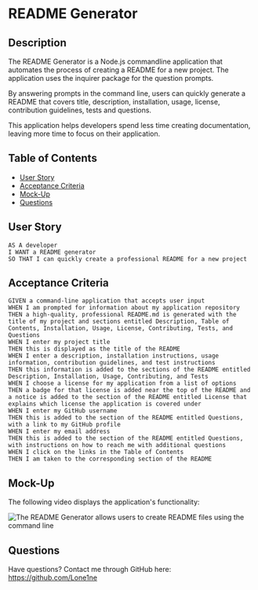 # README Generator

## Description

The README Generator is a Node.js commandline application that automates the process of creating a README for a new project. The application uses the inquirer package for the question prompts.

By answering prompts in the command line, users can quickly generate a README that covers title, description, installation, usage, license, contribution guidelines, tests and questions.

This application helps developers spend less time creating documentation, leaving more time to focus on their application.

## Table of Contents

- [User Story](#userstory)
- [Acceptance Criteria](#acceptancecriteria)
- [Mock-Up](#mockup)
- [Questions](#questions)

## User Story

```
AS A developer
I WANT a README generator
SO THAT I can quickly create a professional README for a new project
```

## Acceptance Criteria

```
GIVEN a command-line application that accepts user input
WHEN I am prompted for information about my application repository
THEN a high-quality, professional README.md is generated with the title of my project and sections entitled Description, Table of Contents, Installation, Usage, License, Contributing, Tests, and Questions
WHEN I enter my project title
THEN this is displayed as the title of the README
WHEN I enter a description, installation instructions, usage information, contribution guidelines, and test instructions
THEN this information is added to the sections of the README entitled Description, Installation, Usage, Contributing, and Tests
WHEN I choose a license for my application from a list of options
THEN a badge for that license is added near the top of the README and a notice is added to the section of the README entitled License that explains which license the application is covered under
WHEN I enter my GitHub username
THEN this is added to the section of the README entitled Questions, with a link to my GitHub profile
WHEN I enter my email address
THEN this is added to the section of the README entitled Questions, with instructions on how to reach me with additional questions
WHEN I click on the links in the Table of Contents
THEN I am taken to the corresponding section of the README
```

## Mock-Up

The following video displays the application's functionality:

![The README Generator allows users to create README files using the command line](https://drive.google.com/file/d/1-R-4A07AlAxoP2yRAy4fY7olF1BEDC-P/view)

## Questions

Have questions? Contact me through GitHub here: https://github.com/Lone1ne
